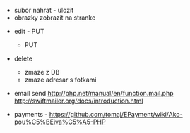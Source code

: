 + subor nahrat - ulozit
+ obrazky zobrazit na stranke 

- edit - PUT
	- PUT

- delete
	- zmaze z DB
	- zmaze adresar s fotkami

- email send
http://php.net/manual/en/function.mail.php
http://swiftmailer.org/docs/introduction.html

- payments - https://github.com/tomaj/EPayment/wiki/Ako-pou%C5%BEiva%C5%A5-PHP